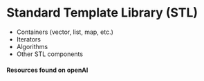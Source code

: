 # Standard Template Library (STL)

- Containers (vector, list, map, etc.)
- Iterators
- Algorithms
- Other STL components

#### Resources found on openAI